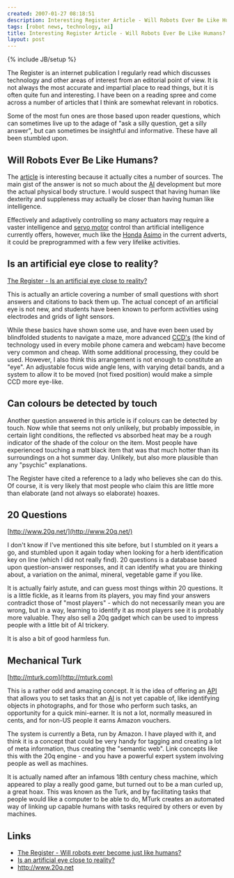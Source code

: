 ```yaml
---
created: 2007-01-27 08:18:51
description: Interesting Register Article - Will Robots Ever Be Like Humans?
tags: [robot news, technology, ai]
title: Interesting Register Article - Will Robots Ever Be Like Humans?
layout: post
---
```

{% include JB/setup %}

The Register is an internet publication I regularly read which discusses technology and other areas of interest from an editorial point of view. It is not always the most accurate and impartial place to read things, but it is often quite fun and interesting. I have been on a reading spree and come across a number of articles that I think are somewhat relevant in robotics.

Some of the most fun ones are those based upon reader questions, which can sometimes live up to the adage of "ask a silly question, get a silly answer", but can sometimes be insightful and informative. These have all been stumbled upon.

## Will Robots Ever Be Like Humans?

The [article](http://www.theregister.co.uk/2006/12/23/the_odd_body_robots/) is interesting because it actually cites a number of sources. The main gist of the answer is not so much about the [AI](/wiki/ai "Artificial Intelligence") development but more the actual physical body structure. I would suspect that having human like dexterity and suppleness may actually be closer than having human like intelligence.

Effectively and adaptively controlling so many actuators may require a vaster intelligence and [servo motor](/wiki/servo_motor "A motor with built in positioning control - easily interfaced with digital systems") control than artificial intelligence currently offers, however, much like the [Honda](/wiki/honda "Honda") [Asimo](/wiki/asimo "Asimo") in the current adverts, it could be preprogrammed with a few very lifelike activities.

## Is an artificial eye close to reality?

[The Register - Is an artificial eye close to reality?](http://www.theregister.co.uk/2006/11/24/the_odd_body_artificial_eye/)

This is actually an article covering a number of small questions with short answers and citations to back them up. The actual concept of an artificial eye is not new, and students have been known to perform activities using electrodes and grids of light sensors.

While these basics have shown some use, and have even been used by blindfolded students to navigate a maze, more advanced  [CCD's](/wiki/ccd "Charge Coupled Device") (the kind of technology used in every mobile phone camera and webcam) have become very common and cheap. With some additional processing, they could be used. However, I also think this arrangement is not enough to constitute an "eye". An adjustable focus wide angle lens, with varying detail bands, and a system to allow it to be moved (not fixed position) would make a simple CCD more eye-like.

## Can colours be detected by touch

Another question answered in this article is if colours can be detected by touch. Now while that seems not only unlikely, but probably impossible, in certain light conditions, the reflected vs absorbed heat may be a rough indicator of the shade of the colour on the item.  Most people have experienced touching a matt black item that was that much hotter than its surroundings on a hot summer day. Unlikely, but also more plausible than any "psychic" explanations.

The Register have cited a reference to a lady who believes she can do this. Of course, it is very likely that most people who claim this are little more than elaborate (and not always so elaborate) hoaxes.

## 20 Questions

[http://www.20q.net/](http://www.20q.net/)

I don't know if I've mentioned this site before, but I stumbled on it years a go, and stumbled upon it again today when looking for a herb identification key on line (which I did not really find). 20 questions is a database based upon question-answer responses, and it can identify what you are thinking about, a variation on the animal, mineral, vegetable game if you like.

It is actually fairly astute, and can guess most things within 20 questions. It is a little fickle, as it learns from its players, you may find your answers contradict those of "most players" - which do not necessarily mean you are wrong, but in a way, learning to identify it as most players see it is probably more valuable. They also sell a 20q gadget which can be used to impress people with a little bit of AI trickery.

It is also a bit of good harmless fun.

## Mechanical Turk

[http://mturk.com](http://mturk.com)

This is a rather odd and amazing concept. It is the idea of offering an [API](/wiki/api "Acronym: Application Programming Interface") that allows you to set tasks that an [AI](/wiki/ai "Artificial Intelligence") is not yet capable of, like identifying objects in photographs, and for those who perform such tasks, an opportunity for a quick mini-earner. It is not a lot, normally measured in cents, and for non-US people it earns Amazon vouchers.

The system is currently a Beta, run by Amazon. I have played with it, and think it is a concept that could be very handy for tagging and creating a lot of meta information, thus creating the "semantic web". Link concepts like this with the 20q engine - and you have a powerful expert system involving people as well as machines.

It is actually named after an infamous 18th century chess machine, which appeared to play a really good game, but turned out to be a man curled up, a great hoax. This was known as the Turk, and by facilitating tasks that people would like a computer to be able to do, MTurk creates an automated way of linking up capable humans with tasks required by others or even by machines.

## Links

* [The Register - Will robots ever become just like humans?](http://www.theregister.co.uk/2006/12/23/the_odd_body_robots/)
* [Is an artificial eye close to reality?](http://www.theregister.co.uk/2006/11/24/the_odd_body_artificial_eye/)
* <http://www.20q.net>
